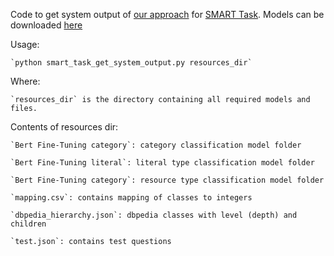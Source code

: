 Code to get system output of [our approach](http://ceur-ws.org/Vol-2774/paper-03.pdf) for [SMART Task](https://smart-task.github.io/).
Models can be downloaded [here](https://drive.google.com/drive/folders/1TvSJAQQswzmbUAtlCRNvBjgKjYoq344q?usp=sharing)

Usage: 
    
    `python smart_task_get_system_output.py resources_dir`

Where:
    
    `resources_dir` is the directory containing all required models and files.

Contents of resources dir: 

    `Bert Fine-Tuning category`: category classification model folder
    
    `Bert Fine-Tuning literal`: literal type classification model folder
    
    `Bert Fine-Tuning category`: resource type classification model folder
    
    `mapping.csv`: contains mapping of classes to integers
    
    `dbpedia_hierarchy.json`: dbpedia classes with level (depth) and children
    
    `test.json`: contains test questions
